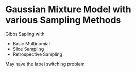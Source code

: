 # Gaussian Mixture Model with various Sampling Methods
Gibbs Sapling with
* Basic Multinomial
* Slice Sampling
* Retrospective Sampling

May have the label switching problem

